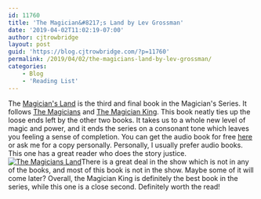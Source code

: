 ```yaml
---
id: 11760
title: 'The Magician&#8217;s Land by Lev Grossman'
date: '2019-04-02T11:02:19-07:00'
author: cjtrowbridge
layout: post
guid: 'https://blog.cjtrowbridge.com/?p=11760'
permalink: /2019/04/02/the-magicians-land-by-lev-grossman/
categories:
    - Blog
    - 'Reading List'
---
```


The [Magician's Land](https://amzn.to/2WEFSFt) is the third and final book in the Magician's Series. It follows [The Magicians](https://blog.cjtrowbridge.com/2019/02/18/i-love-the-show-so-i-decided-to-read-the-magicians-no-spoilers/) and [The Magician King](https://blog.cjtrowbridge.com/2019/03/07/the-magician-king-by-lev-grossman/). This book neatly ties up the loose ends left by the other two books. It takes us to a whole new level of magic and power, and it ends the series on a consonant tone which leaves you feeling a sense of completion. You can get the audio book for free [here](https://amzn.to/2WEFSFt) or ask me for a copy personally. Personally, I usually prefer audio books. This one has a great reader who does the story justice. [![The Magicians Land](https://blog.cjtrowbridge.com/wp-content/uploads/2019/04/The-Magicians-Land-1-1.jpg)](https://amzn.to/2WEFSFt)There is a great deal in the show which is not in any of the books, and most of this book is not in the show. Maybe some of it will come later? Overall, the Magician King is definitely the best book in the series, while this one is a close second. Definitely worth the read!